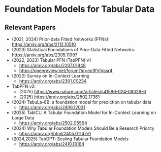 # Foundation Models for Tabular Data

## Relevant Papers
- (2021, 2024) Prior-data Fitted Networks (PFNs): https://arxiv.org/abs/2112.10510
- (2023) Statistical Foundations of Prior-Data Fitted Networks: https://arxiv.org/abs/2305.11097
- (2022, 2023) Tabular PFN (TabPFN) v1
   - https://arxiv.org/abs/2207.01848
   - https://openreview.net/forum?id=eu9fVjVasr4
- (2022) Survey on In-Context Learning
   - https://arxiv.org/abs/2301.00234
- TabPFN v2:
   - (2025) https://www.nature.com/articles/s41586-024-08328-6
   - (2025) https://arxiv.org/abs/2502.17361
- (2024) TabuLa-8B: a foundation model for prediction on tabular data
   - https://arxiv.org/abs/2406.12031
- (2025) TabICL: A Tabular Foundation Model for In-Context Learning on Large Data
   - https://arxiv.org/abs/2502.05564
- (2024) Why Tabular Foundation Models Should Be a Research Priority
   - https://arxiv.org/html/2405.01147v1
- (2024,2025) TabDPT: Scaling Tabular Foundation Models
   - https://arxiv.org/abs/2410.18164
 
